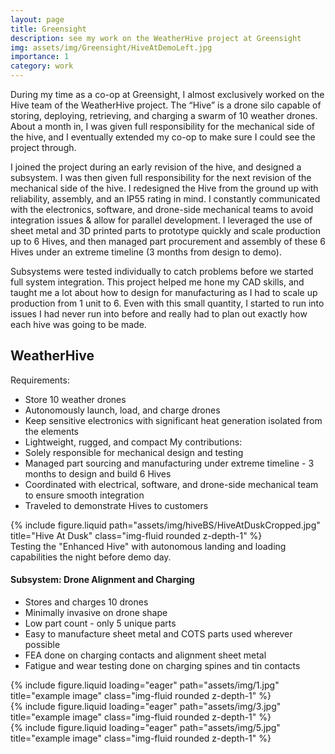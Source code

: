 ```yaml
---
layout: page
title: Greensight
description: see my work on the WeatherHive project at Greensight
img: assets/img/Greensight/HiveAtDemoLeft.jpg
importance: 1
category: work
---
```


During my time as a co-op at Greensight, I almost exclusively worked on the Hive team of the WeatherHive project. The “Hive” is a drone silo capable of storing, deploying, retrieving, and charging a swarm of 10 weather drones. About a month in, I was given full responsibility for the mechanical side of the hive, and I eventually extended my co-op to make sure I could see the project through.

I joined the project during an early revision of the hive, and designed a subsystem. I was then given full responsibility for the next revision of the mechanical side of the hive. I redesigned the Hive from the ground up with reliability, assembly, and an IP55 rating in mind. I constantly communicated with the electronics, software, and drone-side mechanical teams to avoid integration issues & allow for parallel development. I leveraged the use of sheet metal and 3D printed parts to prototype quickly and scale production up to 6 Hives, and then managed part procurement and assembly of these 6 Hives under an extreme timeline (3 months from design to demo).

Subsystems were tested individually to catch problems before we started full system integration. This project helped me hone my CAD skills, and taught me a lot about how to design for manufacturing as I had to scale up production from 1 unit to 6. Even with this small quantity, I started to run into issues I had never run into before and really had to plan out exactly how each hive was going to be made.

## WeatherHive

Requirements:
- Store 10 weather drones
- Autonomously launch, load, and charge drones
- Keep sensitive electronics with significant heat generation isolated from the elements
- Lightweight, rugged, and compact
My contributions:
- Solely responsible for mechanical design and testing
- Managed part sourcing and manufacturing under extreme timeline - 3 months to design and build 6 Hives
- Coordinated with electrical, software, and drone-side mechanical team to ensure smooth integration
- Traveled to demonstrate Hives to customers
        
<div class="row">
    <div class="col-sm mt-3 mt-md-0">
         {% include figure.liquid path="assets/img/hiveBS/HiveAtDuskCropped.jpg" title="Hive At Dusk" class="img-fluid rounded z-depth-1" %}
    </div>
</div>
<div class="caption">
    Testing the "Enhanced Hive" with autonomous landing and loading capabilities the night before demo day.
</div>

#### Subsystem: Drone Alignment and Charging
- Stores and charges 10 drones
- Minimally invasive on drone shape
- Low part count - only 5 unique parts
- Easy to manufacture sheet metal and COTS parts used wherever possible
- FEA done on charging contacts and alignment sheet metal
- Fatigue and wear testing done on charging spines and tin contacts

<div class="row">
    <div class="col-sm mt-3 mt-md-0">
        {% include figure.liquid loading="eager" path="assets/img/1.jpg" title="example image" class="img-fluid rounded z-depth-1" %}
    </div>
    <div class="col-sm mt-3 mt-md-0">
        {% include figure.liquid loading="eager" path="assets/img/3.jpg" title="example image" class="img-fluid rounded z-depth-1" %}
    </div>
    <div class="col-sm mt-3 mt-md-0">
        {% include figure.liquid loading="eager" path="assets/img/5.jpg" title="example image" class="img-fluid rounded z-depth-1" %}
    </div>
</div>



